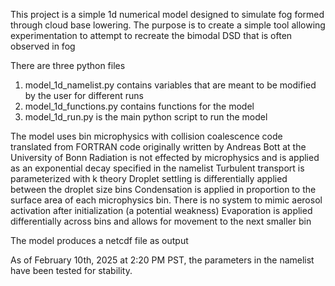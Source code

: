 This project is a simple 1d numerical model designed to simulate fog formed through cloud base lowering.
The purpose is to create a simple tool allowing experimentation to attempt to recreate the bimodal DSD that is often observed in fog

There are three python files
1. model_1d_namelist.py contains variables that are meant to be modified by the user for different runs
2. model_1d_functions.py contains functions for the model
3. model_1d_run.py is the main python script to run the model

The model uses bin microphysics with collision coalescence code translated from FORTRAN code originally written by Andreas Bott at the University of Bonn
Radiation is not effected by microphysics and is applied as an exponential decay specified in the namelist
Turbulent transport is parameterized with k theory
Droplet settling is differentially applied between the droplet size bins
Condensation is applied in proportion to the surface area of each microphysics bin. There is no system to mimic aerosol activation after initialization (a potential weakness)
Evaporation is applied differentially across bins and allows for movement to the next smaller bin

The model produces a netcdf file as output

As of February 10th, 2025 at 2:20 PM PST, the parameters in the namelist have been tested for stability.

